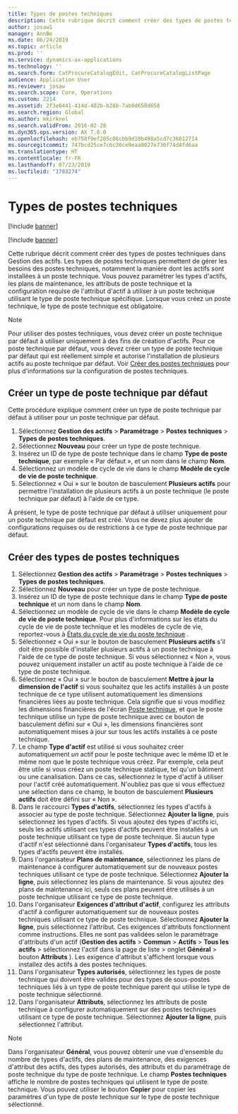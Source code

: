 ```yaml
---
title: Types de postes techniques
description: Cette rubrique décrit comment créer des types de postes techniques dans Gestion des actifs.
author: josaw1
manager: AnnBe
ms.date: 06/24/2019
ms.topic: article
ms.prod: ''
ms.service: dynamics-ax-applications
ms.technology: ''
ms.search.form: CatProcureCatalogEdit, CatProcureCatalogListPage
audience: Application User
ms.reviewer: josaw
ms.search.scope: Core, Operations
ms.custom: 2214
ms.assetid: 2f3e0441-414d-402b-b28b-7ab0d650d658
ms.search.region: Global
ms.author: mkirknel
ms.search.validFrom: 2016-02-28
ms.dyn365.ops.version: AX 7.0.0
ms.openlocfilehash: eb758f9ef205c06cbb9d18b498a5cd7c36012714
ms.sourcegitcommit: 747bcd25ce7c6c20ce9eaa0027e730f74d4fd6aa
ms.translationtype: HT
ms.contentlocale: fr-FR
ms.lasthandoff: 07/23/2019
ms.locfileid: "1783274"
---
```

# <a name="functional-location-types"></a>Types de postes techniques

[!include [banner](../../includes/banner.md)]

[!include [banner](../../includes/preview-banner.md)]

Cette rubrique décrit comment créer des types de postes techniques dans Gestion des actifs. Les types de postes techniques permettent de gérer les besoins des postes techniques, notamment la manière dont les actifs sont installées à un poste technique. Vous pouvez paramétrer les types d'actifs, les plans de maintenance, les attributs de poste technique et la configuration requise de l'attribut d'actif à utiliser à un poste technique utilisant le type de poste technique spécifique. Lorsque vous créez un poste technique, le type de poste technique est obligatoire.

>[!NOTE] 
>Pour utiliser des postes techniques, vous devez créer un poste technique par défaut à utiliser uniquement à des fins de création d'actifs. Pour ce poste technique par défaut, vous devez créer un type de poste technique par défaut qui est réellement simple et autorise l'installation de plusieurs actifs au poste technique par défaut. Voir [Créer des postes techniques](../functional-locations/create-functional-locations.md) pour plus d'informations sur la configuration de postes techniques.

## <a name="create-a-default-functional-location-type"></a>Créer un type de poste technique par défaut

Cette procédure explique comment créer un type de poste technique par défaut à utiliser pour un poste technique par défaut.

1. Sélectionnez **Gestion des actifs** > **Paramétrage** > **Postes techniques** > **Types de postes techniques**.
2. Sélectionnez **Nouveau** pour créer un type de poste technique.
3. Insérez un ID de type de poste technique dans le champ **Type de poste technique**, par exemple « Par défaut », et un nom dans le champ **Nom**.
4. Sélectionnez un modèle de cycle de vie dans le champ **Modèle de cycle de vie de poste technique**.
5. Sélectionnez « Oui » sur le bouton de basculement **Plusieurs actifs** pour permettre l'installation de plusieurs actifs à un poste technique (le poste technique par défaut) à l'aide de ce type.

À présent, le type de poste technique par défaut à utiliser uniquement pour un poste technique par défaut est créé. Vous ne devez plus ajouter de configurations requises ou de restrictions à ce type de poste technique par défaut.


## <a name="create-functional-location-types"></a>Créer des types de postes techniques

1. Sélectionnez **Gestion des actifs** > **Paramétrage** > **Postes techniques** > **Types de postes techniques**.
2. Sélectionnez **Nouveau** pour créer un type de poste technique.
3. Insérez un ID de type de poste technique dans le champ **Type de poste technique** et un nom dans le champ **Nom**.
4. Sélectionnez un modèle de cycle de vie dans le champ **Modèle de cycle de vie de poste technique**. Pour plus d'informations sur les états du cycle de vie de poste technique et les modèles de cycle de vie, reportez-vous à [États du cycle de vie du poste technique](../setup-for-functional-locations/functional-location-stages.md) .
5. Sélectionnez « Oui » sur le bouton de basculement **Plusieurs actifs** s'il doit être possible d'installer plusieurs actifs à un poste technique à l'aide de ce type de poste technique. Si vous sélectionnez « Non », vous pouvez uniquement installer *un* actif au poste technique à l'aide de ce type de poste technique.
6. Sélectionnez « Oui » sur le bouton de basculement **Mettre à jour la dimension de l'actif** si vous souhaitez que les actifs installés à un poste technique de ce type utilisent automatiquement les dimensions financières liées au poste technique. Cela signifie que si vous modifiez les dimensions financières de l'écran [Poste technique](../functional-locations/create-functional-locations.md), et que le poste technique utilise un type de poste technique avec ce bouton de basculement défini sur « Oui », les dimensions financières sont automatiquement mises à jour sur tous les actifs installés à ce poste technique.
7. Le champ **Type d'actif** est utilisé si vous souhaitez créer automatiquement *un* actif pour le poste technique avec le même ID et le même nom que le poste technique vous créez. Par exemple, cela peut être utile si vous créez un poste technique statique, tel qu'un bâtiment ou une canalisation. Dans ce cas, sélectionnez le type d'actif à utiliser pour l'actif créé automatiquement. N'oubliez pas que si vous effectuez une sélection dans ce champ, le bouton de basculement **Plusieurs actifs** doit être défini sur « Non ».
8. Dans le raccourci **Types d'actifs**, sélectionnez les types d'actifs à associer au type de poste technique. Sélectionnez **Ajouter la ligne**, puis sélectionnez les types d'actifs. Si vous ajoutez des types d'actifs ici, seuls les actifs utilisant ces types d'actifs peuvent être installés à un poste technique utilisant ce type de poste technique. Si aucun type d'actif n'est sélectionné dans l'organisateur **Types d'actifs**, tous les types d'actifs peuvent être installés.
9. Dans l'organisateur **Plans de maintenance**, sélectionnez les plans de maintenance à configurer automatiquement sur de nouveaux postes techniques utilisant ce type de poste technique. Sélectionnez **Ajouter la ligne**, puis sélectionnez les plans de maintenance. Si vous ajoutez des plans de maintenance ici, seuls ces plans peuvent être utilisés à un poste technique utilisant ce type de poste technique.
10. Dans l'organisateur **Exigences d'attribut d'actif**, configurez les attributs d'actif à configurer automatiquement sur de nouveaux postes techniques utilisant ce type de poste technique. Sélectionnez **Ajouter la ligne**, puis sélectionnez l'attribut. Ces exigences d'attributs fonctionnent comme instructions. Elles ne sont pas validées selon le paramétrage d'attributs d'un actif (**Gestion des actifs** > **Commun** > **Actifs** > **Tous les actifs** > sélectionnez l'actif dans la page de liste > onglet **Général** > bouton **Attributs** ). Les exigence d'attribut s'affichent lorsque vous installez des actifs à des postes techniques.
11. Dans l'organisateur **Types autorisés**, sélectionnez les types de poste technique qui doivent être valides pour des types de sous-postes techniques liés à un type de poste technique parent qui utilise le type de poste technique sélectionné.
12. Dans l'organisateur **Attributs**, sélectionnez les attributs de poste technique à configurer automatiquement sur des postes techniques utilisant ce type de poste technique. Sélectionnez **Ajouter la ligne**, puis sélectionnez l'attribut.


>[!NOTE] 
>Dans l'organisateur **Général**, vous pouvez obtenir une vue d'ensemble du nombre de types d'actifs, des plans de maintenance, des exigences d'attribut des actifs, des types autorisés, des attributs et du paramétrage de poste technique du type de poste technique. Le champ **Postes techniques** affiche le nombre de postes techniques qui utilisent le type de poste technique. Vous pouvez utiliser le bouton **Copier** pour copier les paramètres d'un type de poste technique sur le type de poste technique sélectionné.
